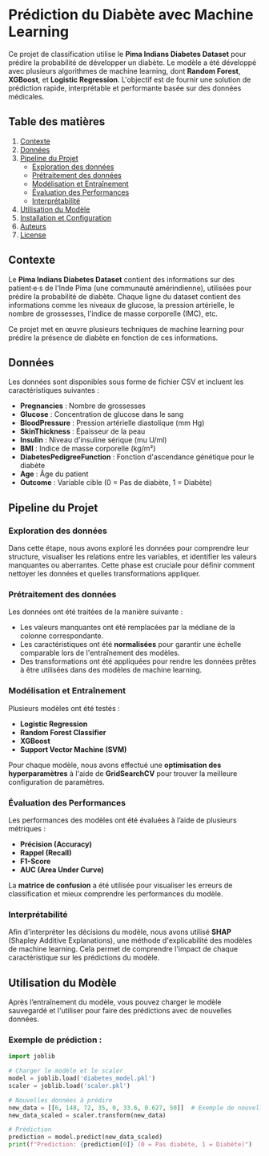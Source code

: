 # Prédiction du Diabète avec Machine Learning

Ce projet de classification utilise le **Pima Indians Diabetes Dataset** pour prédire la probabilité de développer un diabète. Le modèle a été développé avec plusieurs algorithmes de machine learning, dont **Random Forest**, **XGBoost**, et **Logistic Regression**. L'objectif est de fournir une solution de prédiction rapide, interprétable et performante basée sur des données médicales.

## Table des matières
1. [Contexte](#contexte)
2. [Données](#données)
3. [Pipeline du Projet](#pipeline-du-projet)
   - [Exploration des données](#exploration-des-données)
   - [Prétraitement des données](#prétraitement-des-données)
   - [Modélisation et Entraînement](#modélisation-et-entrainement)
   - [Évaluation des Performances](#évaluation-des-performances)
   - [Interprétabilité](#interprétabilité)
4. [Utilisation du Modèle](#utilisation-du-modèle)
5. [Installation et Configuration](#installation-et-configuration)
6. [Auteurs](#auteurs)
7. [License](#license)

## Contexte

Le **Pima Indians Diabetes Dataset** contient des informations sur des patient·e·s de l'Inde Pima (une communauté amérindienne), utilisées pour prédire la probabilité de diabète. Chaque ligne du dataset contient des informations comme les niveaux de glucose, la pression artérielle, le nombre de grossesses, l'indice de masse corporelle (IMC), etc.

Ce projet met en œuvre plusieurs techniques de machine learning pour prédire la présence de diabète en fonction de ces informations.

## Données

Les données sont disponibles sous forme de fichier CSV et incluent les caractéristiques suivantes :
- **Pregnancies** : Nombre de grossesses
- **Glucose** : Concentration de glucose dans le sang
- **BloodPressure** : Pression artérielle diastolique (mm Hg)
- **SkinThickness** : Épaisseur de la peau
- **Insulin** : Niveau d'insuline sérique (mu U/ml)
- **BMI** : Indice de masse corporelle (kg/m²)
- **DiabetesPedigreeFunction** : Fonction d'ascendance génétique pour le diabète
- **Age** : Âge du patient
- **Outcome** : Variable cible (0 = Pas de diabète, 1 = Diabète)

## Pipeline du Projet

### Exploration des données

Dans cette étape, nous avons exploré les données pour comprendre leur structure, visualiser les relations entre les variables, et identifier les valeurs manquantes ou aberrantes. Cette phase est cruciale pour définir comment nettoyer les données et quelles transformations appliquer.

### Prétraitement des données

Les données ont été traitées de la manière suivante :
- Les valeurs manquantes ont été remplacées par la médiane de la colonne correspondante.
- Les caractéristiques ont été **normalisées** pour garantir une échelle comparable lors de l'entraînement des modèles.
- Des transformations ont été appliquées pour rendre les données prêtes à être utilisées dans des modèles de machine learning.

### Modélisation et Entraînement

Plusieurs modèles ont été testés :
- **Logistic Regression**
- **Random Forest Classifier**
- **XGBoost**
- **Support Vector Machine (SVM)**

Pour chaque modèle, nous avons effectué une **optimisation des hyperparamètres** à l'aide de **GridSearchCV** pour trouver la meilleure configuration de paramètres.

### Évaluation des Performances

Les performances des modèles ont été évaluées à l’aide de plusieurs métriques :
- **Précision (Accuracy)**
- **Rappel (Recall)**
- **F1-Score**
- **AUC (Area Under Curve)**
  
La **matrice de confusion** a été utilisée pour visualiser les erreurs de classification et mieux comprendre les performances du modèle.

### Interprétabilité

Afin d'interpréter les décisions du modèle, nous avons utilisé **SHAP** (Shapley Additive Explanations), une méthode d'explicabilité des modèles de machine learning. Cela permet de comprendre l'impact de chaque caractéristique sur les prédictions du modèle.

## Utilisation du Modèle

Après l’entraînement du modèle, vous pouvez charger le modèle sauvegardé et l'utiliser pour faire des prédictions avec de nouvelles données.

### Exemple de prédiction :

```python
import joblib

# Charger le modèle et le scaler
model = joblib.load('diabetes_model.pkl')
scaler = joblib.load('scaler.pkl')

# Nouvelles données à prédire
new_data = [[6, 148, 72, 35, 0, 33.6, 0.627, 50]]  # Exemple de nouvelle entrée
new_data_scaled = scaler.transform(new_data)

# Prédiction
prediction = model.predict(new_data_scaled)
print(f"Prediction: {prediction[0]} (0 = Pas diabète, 1 = Diabète)")
